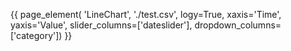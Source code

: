 {{ page_element(
    'LineChart',
    './test.csv',
    logy=True,
    xaxis='Time',
    yaxis='Value',
    slider_columns=['dateslider'],
    dropdown_columns=['category'])
}}
